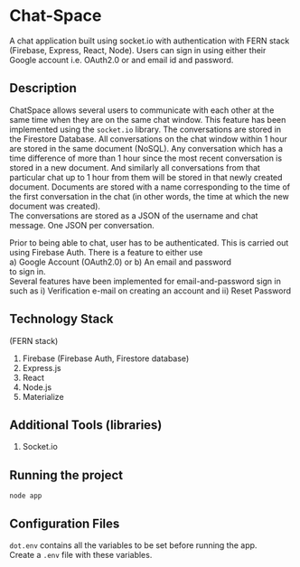 # Chat-Space  
A chat application built using socket.io with authentication with FERN stack (Firebase, Express, React, Node). Users can sign in using either their Google account i.e. OAuth2.0 or and email id and password.  


## Description  
ChatSpace allows several users to communicate with each other at the same time when they are on the same chat window. This feature has been implemented using the `socket.io` library. The conversations are stored in the Firestore Database. All conversations on the chat window within 1 hour are stored in the same document (NoSQL). Any conversation which has a time difference of more than 1 hour since the most recent conversation is stored in a new document. And similarly all conversations from that particular chat up to 1 hour from them will be stored in that newly created document. Documents are stored with a name corresponding to the time of the first conversation in the chat (in other words, the time at which the new document was created).  
The conversations are stored as a JSON of the username and chat message. One JSON per conversation.  

Prior to being able to chat, user has to be authenticated. This is carried out using Firebase Auth. There is a feature to either use  
a) Google Account (OAuth2.0) or 
b) An email and password  
to sign in.  
Several features have been implemented for email-and-password sign in such as i) Verification e-mail on creating an account and ii) Reset Password

## Technology Stack   
(FERN stack)  
1. Firebase (Firebase Auth, Firestore database)   
2. Express.js    
3. React  
4. Node.js    
5. Materialize  

## Additional Tools (libraries)     
1. Socket.io    

## Running the project  
```
node app
```

## Configuration Files
`dot.env` contains all the variables to be set before running the app.  
Create a `.env` file with these variables.


